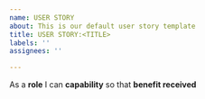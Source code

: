 ```yaml
---
name: USER STORY
about: This is our default user story template
title: USER STORY:<TITLE>
labels: ''
assignees: ''

---
```


As a **role** I can **capability** so that **benefit received**

